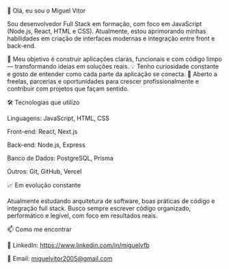 👋 Olá, eu sou o Miguel Vitor

Sou desenvolvedor Full Stack em formação, com foco em JavaScript (Node.js, React, HTML e CSS).
Atualmente, estou aprimorando minhas habilidades em criação de interfaces modernas e integração entre front e back-end.

🚀 Meu objetivo é construir aplicações claras, funcionais e com código limpo — transformando ideias em soluções reais.
💡 Tenho curiosidade constante e gosto de entender como cada parte da aplicação se conecta.
🤝 Aberto a freelas, parcerias e oportunidades para crescer profissionalmente e contribuir com projetos que façam sentido.

🛠️ Tecnologias que utilizo

Linguagens: JavaScript, HTML, CSS

Front-end: React, Next.js

Back-end: Node.js, Express

Banco de Dados: PostgreSQL, Prisma

Outros: Git, GitHub, Vercel

📈 Em evolução constante

Atualmente estudando arquitetura de software, boas práticas de código e integração full stack.
Busco sempre escrever código organizado, performático e legível, com foco em resultados reais.

📫 Como me encontrar

💼 LinkedIn: https://www.linkedin.com/in/miguelvfb

📧 Email: miguelvitor2005@gmail.com
